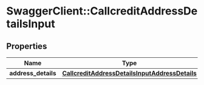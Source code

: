 # SwaggerClient::CallcreditAddressDetailsInput

## Properties
Name | Type | Description | Notes
------------ | ------------- | ------------- | -------------
**address_details** | [**CallcreditAddressDetailsInputAddressDetails**](CallcreditAddressDetailsInputAddressDetails.md) |  | [optional] 


